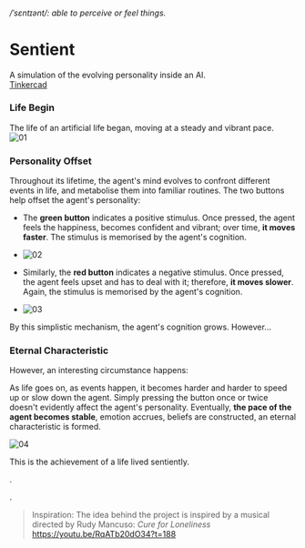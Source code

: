 
###### /ˈsɛntɪənt/: able to perceive or feel things.  
# Sentient  

A simulation of the evolving personality inside an AI.   
[Tinkercad](https://www.tinkercad.com/things/bvWo1WAxS34-p-comp-week-1-labs-jasper-zheng)  


### Life Begin
The life of an artificial life began, moving at a steady and vibrant pace.  
![01](https://github.com/msc-creative-computing/p-comp-week-1-labs-jasper-zheng/blob/main/src/01-min.gif?raw=true)  

### Personality Offset
Throughout its lifetime, the agent's mind evolves to confront different events in life, and metabolise them into familiar routines. The two buttons help offset the agent's personality:
 * The **green button** indicates a positive stimulus. Once pressed, the agent feels the happiness, becomes confident and vibrant; over time, **it moves faster**. The stimulus is memorised by the agent's cognition.  

 * ![02](https://github.com/msc-creative-computing/p-comp-week-1-labs-jasper-zheng/blob/main/src/02-min.gif?raw=true)  

 * Similarly, the **red button** indicates a negative stimulus. Once pressed, the agent feels upset and has to deal with it; therefore, **it moves slower**. Again, the stimulus is memorised by the agent's cognition.  
 * ![03](https://github.com/msc-creative-computing/p-comp-week-1-labs-jasper-zheng/blob/main/src/03-min.gif?raw=true)  

By this simplistic mechanism, the agent's cognition grows. However...

### Eternal Characteristic  

However, an interesting circumstance happens:   

As life goes on, as events happen, it becomes harder and harder to speed up or slow down the agent. Simply pressing the button once or twice doesn't evidently affect the agent's personality. Eventually, **the pace of the agent becomes stable**, emotion accrues, beliefs are constructed, an eternal characteristic is formed.  

![04](https://github.com/msc-creative-computing/p-comp-week-1-labs-jasper-zheng/blob/main/src/04-min.gif?raw=true)    

This is the achievement of a life lived sentiently.

.  

.  
> Inspiration: The idea behind the project is inspired by a musical directed by Rudy Mancuso: *Cure for Loneliness*  
 https://youtu.be/RqATb20dO34?t=188  
